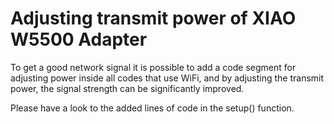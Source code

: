 # Adjusting transmit power of XIAO W5500 Adapter


To get a good network signal it is possible to add a code segment for adjusting power inside all codes that use WiFi, 
and by adjusting the transmit power, the signal strength can be significantly improved.

Please have a look to the added lines of code in the setup() function.